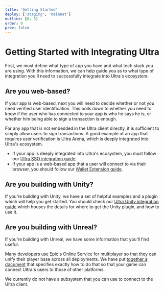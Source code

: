 ```yaml
---
title: 'Getting Started'
deploy: ['staging', 'mainnet']
outline: [0, 5]
order: 0
prev: false
---
```


# Getting Started with Integrating Ultra

First, we must define what type of app you have and what tech stack you are using. With this information, we can help guide you as to what type of integration you'll need to successfully integrate into Ultra's ecosystem.

## Are you web-based?

If your app is web-based, next you will need to decide whether or not you need verified user identification. This boils down to whether you need to know if the user who has connected to your app is who he says he is, or whether him being able to sign a transaction is enough.

For any app that is not embedded in the Ultra client directly, it is sufficient to simply allow users to sign transactions. A good example of an app that requires user verification is Ultra Arena, which is deeply integrated into Ultra's ecosystem.

-   If your app is deeply integrated into Ultra's ecosystem, you must follow our [Ultra SSO integration guide](./ultra-SSO-integration-guide.md).
-   If your app is a web-based app that a user will connect to via their browser, you should follow our [Wallet Extension guide](../Wallet%20Extension/index.md).

## Are you building with Unity?

If you're building with Unity, we have a set of helpful examples and a plugin which will help you get started. You should check our [Ultra Unity integration guide](./ultra-unity-integration-guide.md) which houses the details for where to get the Unity plugin, and how to use it.

## Are you building with Unreal?

If you're building with Unreal, we have some information that you'll find useful.

Many developers use Epic's Online Service for multiplayer so that they can unify their player base across all deployments. We have put [together a document](./ultra-unreal-OpenID-guide.md) that specifies exactly how to do that so that your game can connect Ultra's users to those of other platforms.

We currently do not have a subsystem that you can use to connect to the Ultra client.
